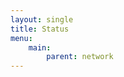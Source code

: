 ```yaml
---
layout: single
title: Status
menu:
    main:
        parent: network
---
```


<script type="view" id="status-view">
<div class="statoid">
<span class="service">{service}</span>
<span class="status">{status}</span>
</div>
</script>

<script type="view" id="message-view">
<div class="message">
<h3>{title}</h3>
<p>{description}</p>
<span class="created">{created}</span>
<span class="updated">{updated}</span>
</div>
</script>

<div id="statuses"></div>
<div id="messages"></div>

<script>
	var status_view = document.getElementById('status-view').innerHTML;
    var message_view = document.getElementById('message-view').innerHTML;
	
	function renderView(data, view)
	{
		var newView = ''+view;
		for (let attr in data){
			newView = newView.replace('{'+attr+'}', data[attr]);
		}
		return newView;
	}

	
	var data = {
		"services":
		[
			{
				"service": "Gateways",
				"status": "Operational"
			},
			{
				"service": "Things Network Infrastructure",
				"status" :"Operational"
			},
			{
				"service": "Kent Network API",
				"status" : "Operational"
			},
			{
				"service": "Databases",
				"status" : "Operational"
			},
			{
				"service": "Web Servers",
				"status" : "Operational"
			},
			{
				"service": "Kent Network Apps",
				"status" : "Operational"
			}
		],
		"messages":
		[
			{
				"title": "Planned maintenance",
				"created": "2015-05-22T14:56:29.000Z",
				"updated": "2015-05-22T14:56:28.000Z",
				"description": "hoovering the insides of gateway 1"
			}
		]
	};
	
	for (var i = 0; i < data['services'].length; i++) {
		var elem = renderView(data['services'][i], status_view);
		document.getElementById("statuses").innerHTML += elem;
	}

	for (var i = 0; i < data['messages'].length; i++) {
		var elem = renderView(data['messages'][i], message_view);
		document.getElementById("messages").innerHTML += elem;
	}

</script>

